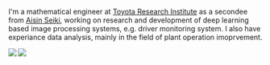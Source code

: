 I'm a mathematical engineer at [Toyota Research Institute](https://www.tri.global/) as a secondee from [Aisin Seiki](https://www.aisin.com/),
working on research and development of deep learning based image processing systems, e.g. driver monitoring system.
I also have experiance data analysis, mainly in the field of plant operation imoprvement.

<a href="">
  <img align="left" src="https://github-readme-stats.vercel.app/api?username=tiskw&show_icons=true&hide=issues,contribs&hide_border=True" />
</a>
<a href="">
  <img align="left" src="https://github-readme-stats.vercel.app/api/top-langs/?username=tiskw&hide_border=True" />
</a>
